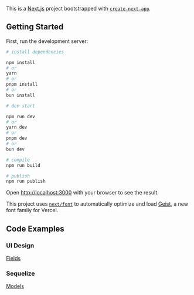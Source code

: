 
This is a [Next.js](https://nextjs.org) project bootstrapped with [`create-next-app`](https://github.com/vercel/next.js/tree/canary/packages/create-next-app).

## Getting Started

First, run the development server:

```bash
# install dependencies

npm install
# or
yarn
# or
pnpm install
# or
bun install
```

```bash
# dev start

npm run dev
# or
yarn dev
# or
pnpm dev
# or
bun dev
```

```bash
# compile
npm run build

# publish
npm run publish
```

Open [http://localhost:3000](http://localhost:3000) with your browser to see the result.

This project uses [`next/font`](https://nextjs.org/docs/app/building-your-application/optimizing/fonts) to automatically optimize and load [Geist](https://vercel.com/font), a new font family for Vercel.

## Code Examples

### UI Design
[Fields](./Fields.md)

### Sequelize
[Models](./Models.md)